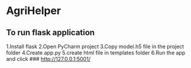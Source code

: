 # AgriHelper

## To run flask application
 1.Install flask
 2.Open PyCharm project 
 3.Copy model.h5 file in the project folder
 4.Create app.py
 5.create html file in templates folder
 6.Run the app and click ### http://127.0.0.1:5001/
 
